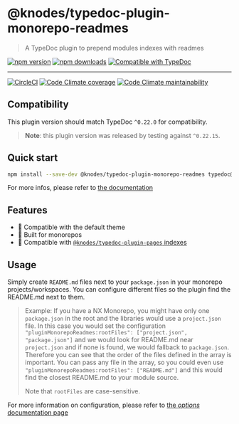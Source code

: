 <!-- HEADER -->
# @knodes/typedoc-plugin-monorepo-readmes

> A TypeDoc plugin to prepend modules indexes with readmes

[![npm version](https://img.shields.io/npm/v/@knodes/typedoc-plugin-monorepo-readmes?style=for-the-badge)](https://www.npmjs.com/package/@knodes/typedoc-plugin-monorepo-readmes)
[![npm downloads](https://img.shields.io/npm/dm/@knodes/typedoc-plugin-monorepo-readmes?style=for-the-badge)](https://www.npmjs.com/package/@knodes/typedoc-plugin-monorepo-readmes)
[![Compatible with TypeDoc](https://img.shields.io/badge/For%20typedoc-^0.22.0-green?logo=npm&style=for-the-badge)](https://www.npmjs.com/package/typedoc)

---

[![CircleCI](https://img.shields.io/circleci/build/github/KnodesCommunity/typedoc-plugins/main?style=for-the-badge)](https://circleci.com/gh/KnodesCommunity/typedoc-plugins/tree/main)
[![Code Climate coverage](https://img.shields.io/codeclimate/coverage-letter/KnodesCommunity/typedoc-plugins?style=for-the-badge)](https://codeclimate.com/github/KnodesCommunity/typedoc-plugins)
[![Code Climate maintainability](https://img.shields.io/codeclimate/maintainability/KnodesCommunity/typedoc-plugins?style=for-the-badge)](https://codeclimate.com/github/KnodesCommunity/typedoc-plugins)

## Compatibility

This plugin version should match TypeDoc `^0.22.0` for compatibility.

> **Note**: this plugin version was released by testing against `^0.22.15`.

## Quick start

```sh
npm install --save-dev @knodes/typedoc-plugin-monorepo-readmes typedoc@^0.22.0
```

For more infos, please refer to [the documentation](https://knodescommunity.github.io/typedoc-plugins/modules/_knodes_typedoc_plugin_monorepo_readmes.html)
<!-- HEADER end -->

## Features

- 🎨 Compatible with the default theme
- 📁 Built for monorepos
- 🎯 Compatible with [`@knodes/typedoc-plugin-pages` indexes](https://www.npmjs.com/package/@knodes/typedoc-plugin-pages)

## Usage

Simply create `README.md` files next to your `package.json` in your monorepo projects/workspaces. You can configure different files so the plugin find
the README.md next to them.

> Example: If you have a NX Monorepo, you might have only one `package.json` in the root and the libraries would use a `project.json`
file. In this case you would set the configuration `"pluginMonorepoReadmes:rootFiles": ["project.json", "package.json"]` and we would look for README.md near `project.json`
and if none is found, we would fallback to `package.json`. Therefore you can see that the order of the files defined in the array is important. You can pass
any file in the array, so you could even use `"pluginMonorepoReadmes:rootFiles": ["README.md"]` and this would find the closest README.md to your module source.
>
> Note that `rootFiles` are case-sensitive.

For more information on configuration, please refer to [the *options* documentation page](https://knodescommunity.github.io/typedoc-plugins/_knodes_typedoc_plugin_monorepo_readmes/pages/options.html)